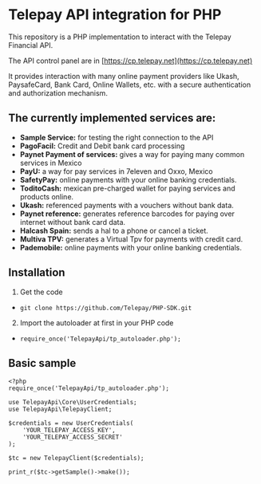 # Telepay API integration for PHP

This repository is a PHP implementation to interact with the Telepay Financial API.

The API control panel are in [https://cp.telepay.net](https://cp.telepay.net)

It provides interaction with many online payment providers like Ukash, PaysafeCard,
Bank Card, Online Wallets, etc. with a secure authentication and authorization mechanism.

## The currently implemented services are:
* **Sample Service:** for testing the right connection to the API
* **PagoFacil:** Credit and Debit bank card processing
* **Paynet Payment of services:** gives a way for paying many common services in Mexico
* **PayU:** a way for pay services in 7eleven and Oxxo, Mexico
* **SafetyPay:** online payments with your online banking credentials.
* **ToditoCash:** mexican pre-charged wallet for paying services and products online.
* **Ukash:** referenced payments with a vouchers without bank data.
* **Paynet reference:** generates reference barcodes for paying over internet without bank card data.
* **Halcash Spain:** sends a hal to a phone or cancel a ticket.
* **Multiva TPV:** generates a Virtual Tpv for payments with credit card.
* **Pademobile:** online payments with your online banking credentials.

## Installation
1. Get the code
  * `git clone https://github.com/Telepay/PHP-SDK.git`
2. Import the autoloader at first in your PHP code
  * `require_once('TelepayApi/tp_autoloader.php');`

## Basic sample
```
<?php
require_once('TelepayApi/tp_autoloader.php');

use TelepayApi\Core\UserCredentials;
use TelepayApi\TelepayClient;

$credentials = new UserCredentials(
    'YOUR_TELEPAY_ACCESS_KEY',
    'YOUR_TELEPAY_ACCESS_SECRET'
);

$tc = new TelepayClient($credentials);

print_r($tc->getSample()->make());
```




